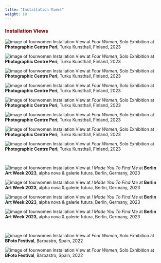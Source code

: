 ```yaml
---
title: "Installation Views"
weight: 10
---
```


### **<span style="color: #850000;">Installation Views</span>**

![image of fourwomen](/images/fourwomen_peri/peri.jpg)
Installation View at *Four Women*, Solo Exhibition at **Photographic Centre Peri**, Turku Kunsthall, Finland, 2023


![image of fourwomen](/images/fourwomen_peri/peri-2.jpg)
Installation View at *Four Women*, Solo Exhibition at **Photographic Centre Peri**, Turku Kunsthall, Finland, 2023


![image of fourwomen](/images/fourwomen_peri/peri-3.jpg)
Installation View at *Four Women*, Solo Exhibition at **Photographic Centre Peri**, Turku Kunsthall, Finland, 2023


![image of fourwomen](/images/fourwomen_peri/peri2-1.jpg)
Installation View at *Four Women*, Solo Exhibition at **Photographic Centre Peri**, Turku Kunsthall, Finland, 2023


![image of fourwomen](/images/fourwomen_peri/peri2-2.jpg)
Installation View at *Four Women*, Solo Exhibition at **Photographic Centre Peri**, Turku Kunsthall, Finland, 2023


![image of fourwomen](/images/fourwomen_peri/peri2-3.jpg)
Installation View at *Four Women*, Solo Exhibition at **Photographic Centre Peri**, Turku Kunsthall, Finland, 2023


![image of fourwomen](/images/fourwomen_peri/peri2-4.jpg)
Installation View at *Four Women*, Solo Exhibition at **Photographic Centre Peri**, Turku Kunsthall, Finland, 2023


![image of fourwomen](/images/fourwomen_peri/peri2-5.jpg)
Installation View at *Four Women*, Solo Exhibition at **Photographic Centre Peri**, Turku Kunsthall, Finland, 2023


<p>&nbsp;</p>



![image of fourwomen](/images/fourwomen-berlin/fourwomen-3.jpg)
Installation View at *I Made You To Find Me* at **Berlin Art Week 2023**, alpha nova & galerie futura, Berlin, Germany, 2023


![image of fourwomen](/images/fourwomen-berlin/fourwomen-1.jpg)
Installation View at *I Made You To Find Me* at **Berlin Art Week 2023**, alpha nova & galerie futura, Berlin, Germany, 2023


![image of fourwomen](/images/fourwomen-berlin/fourwomen.jpg)
Installation View at *I Made You To Find Me* at **Berlin Art Week 2023**, alpha nova & galerie futura, Berlin, Germany, 2023

![image of fourwomen](/images/fourwomen-berlin/fourwomen-2.jpg)
Installation View at *I Made You To Find Me* at **Berlin Art Week 2023**, alpha nova & galerie futura, Berlin, Germany, 2023




<p>&nbsp;</p>


![image of fourwomen](/images/fourwomen_bfoto/Bfoto.jpg)
Installation View at *Four Women*, Solo Exhibition at **BFoto Festival**, Barbastro, Spain, 2022

![image of fourwomen](/images/fourwomen_bfoto/Bfoto-6.jpg)
Installation View at *Four Women*, Solo Exhibition at **BFoto Festival**, Barbastro, Spain, 2022
